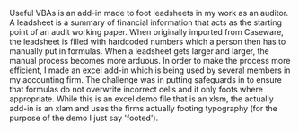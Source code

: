 Useful VBAs is an add-in made to foot leadsheets in my work as an auditor. A leadsheet is a summary of financial information that acts as the starting point of an audit working paper. When originally imported from Caseware, the leadsheet is filled with hardcoded numbers which a person then has to manually put in formulas. When a leadsheet gets larger and larger, the manual process becomes more arduous. In order to make the process more efficient, I made an excel add-in which is being used by several members in my accounting firm. The challenge was in putting safeguards in to ensure that formulas do not overwrite incorrect cells and it only foots where appropriate. While this is an excel demo file that is an xlsm, the actually add-in is an xlam and uses the firms actually footing typography (for the purpose of the demo I just say 'footed').
